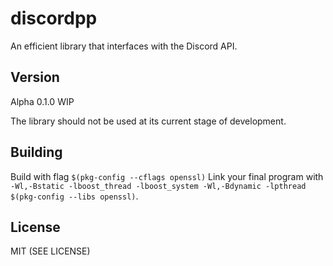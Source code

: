 # discordpp

An efficient library that interfaces with the Discord API.

## Version

Alpha 0.1.0 WIP

The library should not be used at its current stage of development.

## Building

Build with flag `$(pkg-config --cflags openssl)`
Link your final program with `-Wl,-Bstatic -lboost_thread -lboost_system -Wl,-Bdynamic -lpthread $(pkg-config --libs openssl)`.

## License

MIT (SEE LICENSE)